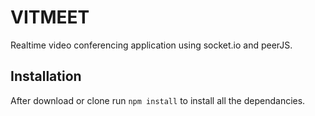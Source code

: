# VITMEET
Realtime video conferencing application using socket.io and peerJS.




## Installation 
After download or clone run `npm install` to install all the dependancies.


